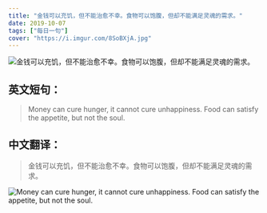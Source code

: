 ```yaml
---
title: "金钱可以充饥，但不能治愈不幸。食物可以饱腹，但却不能满足灵魂的需求。"
date: 2019-10-07
tags: ["每日一句"]
cover: "https://i.imgur.com/8SoBXjA.jpg"
---
```


![金钱可以充饥，但不能治愈不幸。食物可以饱腹，但却不能满足灵魂的需求。](https://i.imgur.com/wh0QvyB.jpg)

## 英文短句：
> Money can cure hunger, it cannot cure unhappiness. Food can satisfy the appetite, but not the soul.

<!--more-->

## 中文翻译：
> 金钱可以充饥，但不能治愈不幸。食物可以饱腹，但却不能满足灵魂的需求。

![Money can cure hunger, it cannot cure unhappiness. Food can satisfy the appetite, but not the soul.](https://i.imgur.com/uzAqpDA.jpg)

